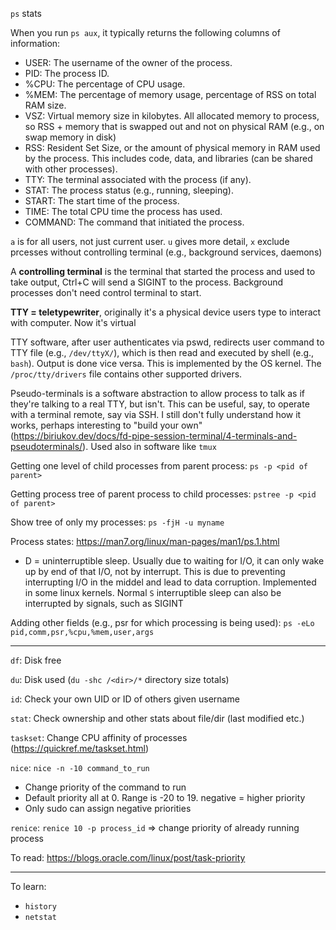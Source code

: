 `ps` stats 


When you run `ps aux`, it typically returns the following columns of information:

- USER: The username of the owner of the process.
- PID: The process ID.
- %CPU: The percentage of CPU usage.
- %MEM: The percentage of memory usage, percentage of RSS on total RAM size.
- VSZ: Virtual memory size in kilobytes. All allocated memory to process, so RSS + memory that is swapped out and not on physical RAM (e.g., on swap memory in disk)
- RSS: Resident Set Size, or the amount of physical memory in RAM used by the process. This includes code, data, and libraries (can be shared with other processes). 
- TTY: The terminal associated with the process (if any). 
- STAT: The process status (e.g., running, sleeping).
- START: The start time of the process.
- TIME: The total CPU time the process has used.
- COMMAND: The command that initiated the process.

`a` is for all users, not just current user. `u` gives more detail, `x` exclude prcesses without controlling terminal (e.g., background services, daemons)

A **controlling terminal** is the terminal that started the process and used to take output, Ctrl+C will send a SIGINT to the process. Background processes don't need control terminal to start.

**TTY = teletypewriter**, originally it's a physical device users type to interact with computer. Now it's virtual

TTY software, after user authenticates via pswd, redirects user command to TTY file (e.g., `/dev/ttyX/`), which is then read and executed by shell (e.g., `bash`). Output is done vice versa. This is implemented by the OS kernel. The `/proc/tty/drivers` file contains other supported drivers.

Pseudo-terminals is a software abstraction to allow process to talk as if they're talking to a real TTY, but isn't. This can be useful, say, to operate with a terminal remote, say via SSH. I still don't fully understand how it works, perhaps interesting to "build your own" (https://biriukov.dev/docs/fd-pipe-session-terminal/4-terminals-and-pseudoterminals/). Used also in software like `tmux`

Getting one level of child processes from parent process: `ps -p <pid of parent>`

Getting process tree of parent process to child processes: `pstree -p <pid of parent>`

Show tree of only my processes: `ps -fjH -u myname`

Process states: https://man7.org/linux/man-pages/man1/ps.1.html

- D = uninterruptible sleep. Usually due to waiting for I/O, it can only wake up by end of that I/O, not by interrupt. This is due to preventing interrupting I/O in the middel and lead to data corruption. Implemented in some linux kernels. Normal `S` interruptible sleep can also be interrupted by signals, such as SIGINT

Adding other fields (e.g., psr for which processing is being used): `ps -eLo pid,comm,psr,%cpu,%mem,user,args`


---

`df`: Disk free

`du`: Disk used   (`du -shc /<dir>/*` directory size totals)

`id`: Check your own UID or ID of others given username

`stat`: Check ownership and other stats about file/dir (last modified etc.)

`taskset`: Change CPU affinity of processes (https://quickref.me/taskset.html)

`nice`: `nice -n -10 command_to_run`
- Change priority of the command to run
- Default priority all at 0. Range is -20 to 19. negative = higher priority
- Only sudo can assign negative priorities

`renice`: `renice 10 -p process_id` => change priority of already running process

To read: https://blogs.oracle.com/linux/post/task-priority


---

To learn:

- `history`
- `netstat`






